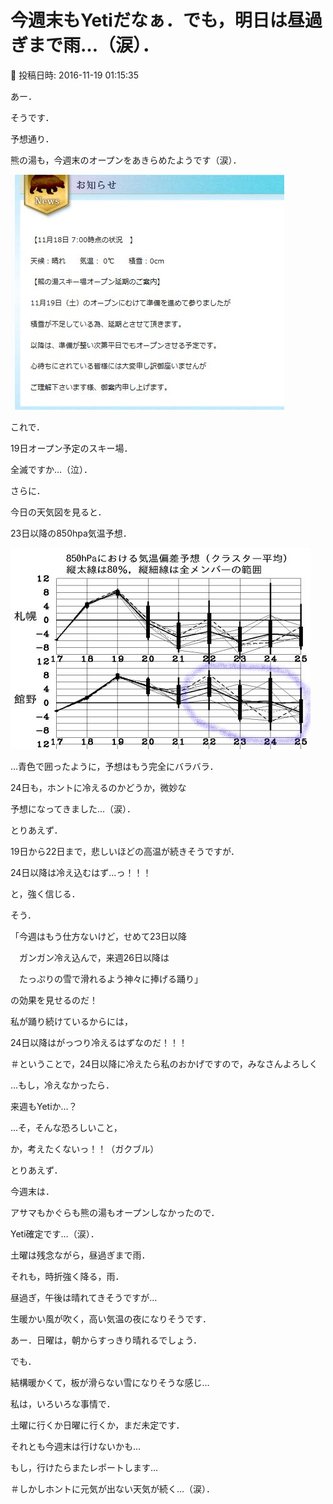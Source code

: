 # 今週末もYetiだなぁ．でも，明日は昼過ぎまで雨…（涙）．

📅 投稿日時: 2016-11-19 01:15:35

あー．


そうです．


予想通り．


熊の湯も，今週末のオープンをあきらめたようです（涙）．







![8128081289318e7532b6663853b0a4d0.jpg](images/8128081289318e7532b6663853b0a4d0.jpg)




これで．


19日オープン予定のスキー場．


全滅ですか…（泣）．





さらに．


今日の天気図を見ると．


23日以降の850hpa気温予想．




![587d023b641d08756d1fa695a15eef8b.jpg](images/587d023b641d08756d1fa695a15eef8b.jpg)




…青色で囲ったように，予想はもう完全にバラバラ．


24日も，ホントに冷えるのかどうか，微妙な


予想になってきました…（涙）．


とりあえず．


19日から22日まで，悲しいほどの高温が続きそうですが．


24日以降は冷え込むはず…っ！！！


と，強く信じる．


そう．


「今週はもう仕方ないけど，せめて23日以降


　ガンガン冷え込んで，来週26日以降は


　たっぷりの雪で滑れるよう神々に捧げる踊り」


の効果を見せるのだ！


私が踊り続けているからには，


24日以降はがっつり冷えるはずなのだ！！！


＃ということで，24日以降に冷えたら私のおかげですので，みなさんよろしく





…もし，冷えなかったら．


来週もYetiか…？


…そ，そんな恐ろしいこと，


か，考えたくないっ！！（ガクブル）





とりあえず．


今週末は．


アサマもかぐらも熊の湯もオープンしなかったので．


Yeti確定です…（涙）．





土曜は残念ながら，昼過ぎまで雨．


それも，時折強く降る，雨．


昼過ぎ，午後は晴れてきそうですが…


生暖かい風が吹く，高い気温の夜になりそうです．





あー．日曜は，朝からすっきり晴れるでしょう．


でも．


結構暖かくて，板が滑らない雪になりそうな感じ…





私は，いろいろな事情で．


土曜に行くか日曜に行くか，まだ未定です．


それとも今週末は行けないかも…





もし，行けたらまたレポートします…





＃しかしホントに元気が出ない天気が続く…（涙）．
